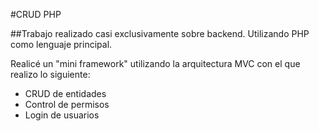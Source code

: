#CRUD PHP

##Trabajo realizado casi exclusivamente sobre backend. Utilizando PHP como lenguaje principal.

Realicé un "mini framework" utilizando la arquitectura MVC con el que realizo lo siguiente:

- CRUD de entidades
- Control de permisos
- Login de usuarios

